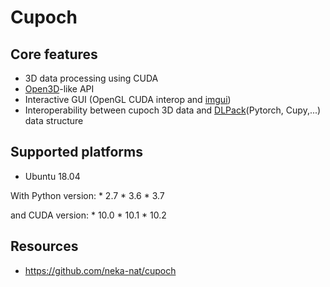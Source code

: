 # Cupoch

## Core features

* 3D data processing using CUDA
* [Open3D](https://github.com/intel-isl/Open3D)-like API
* Interactive GUI (OpenGL CUDA interop and [imgui](https://github.com/ocornut/imgui))
* Interoperability between cupoch 3D data and [DLPack](https://github.com/dmlc/dlpack)(Pytorch, Cupy,...) data structure

## Supported platforms

* Ubuntu 18.04

With Python version: * 2.7 * 3.6 * 3.7

and CUDA version: * 10.0 * 10.1 * 10.2

## Resources

* https://github.com/neka-nat/cupoch